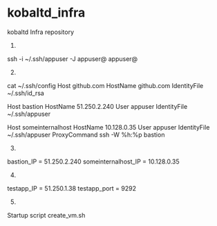 # kobaltd_infra
kobaltd Infra repository

1)
ssh -i ~/.ssh/appuser -J appuser@<external bastion ip> appuser@<internal someinternalhost ip>

2)
cat ~/.ssh/config
Host github.com
 HostName github.com
 IdentityFile ~/.ssh/id_rsa

Host bastion
 HostName 51.250.2.240
 User appuser
 IdentityFile ~/.ssh/appuser

Host someinternalhost
 HostName 10.128.0.35
 User appuser
 IdentityFile ~/.ssh/appuser
 ProxyCommand ssh -W %h:%p bastion

3)
bastion_IP = 51.250.2.240
someinternalhost_IP = 10.128.0.35

4)
testapp_IP = 51.250.1.38
testapp_port = 9292

5)
Startup script
create_vm.sh
